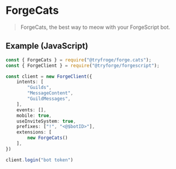 # ForgeCats

> ForgeCats, the best way to meow with your ForgeScript bot.

## Example (JavaScript)
```ts
const { ForgeCats } = require("@tryfroge/forge.cats");
const { ForgeClient } = require("@tryforge/forgescript");

const client = new ForgeClient({
    intents: [
        "Guilds",
        "MessageContent",
        "GuildMessages",
    ],
    events: [],
    mobile: true,
    useInviteSystem: true,
    prefixes: ["!", "<@$botID>"],
    extensions: [
        new ForgeCats()
    ],
})

client.login("bot token")
```